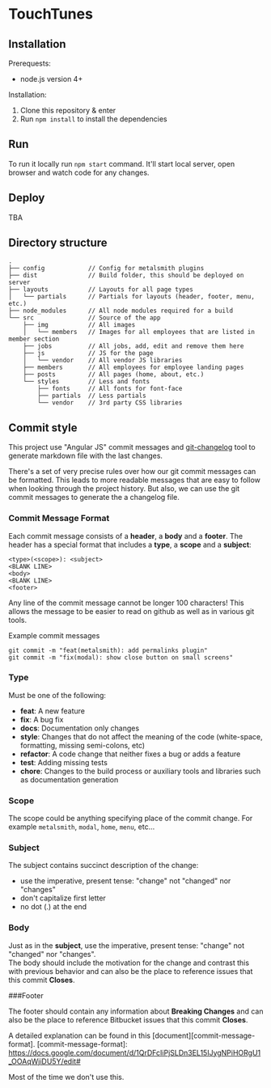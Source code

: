 # TouchTunes

## Installation

Prerequests:
- node.js version 4+

Installation:

1. Clone this repository & enter 
2. Run `npm install` to install the dependencies

## Run

To run it locally run `npm start` command.
It'll start local server, open browser and watch code for any changes.

## Deploy

TBA

## Directory structure

```
.
├── config            // Config for metalsmith plugins
├── dist              // Build folder, this should be deployed on server
├── layouts           // Layouts for all page types
│   └── partials      // Partials for layouts (header, footer, menu, etc.)
├── node_modules      // All node modules required for a build
└── src               // Source of the app
    ├── img           // All images
    │   └── members   // Images for all employees that are listed in member section
    ├── jobs          // All jobs, add, edit and remove them here
    ├── js            // JS for the page
    │   └── vendor    // All vendor JS libraries
    ├── members       // All employees for employee landing pages
    ├── posts         // All pages (home, about, etc.)
    └── styles        // Less and fonts
        ├── fonts     // All fonts for font-face
        ├── partials  // Less partials
        └── vendor    // 3rd party CSS libraries
```

## Commit style

This project use "Angular JS" commit messages and [git-changelog](https://www.npmjs.com/package/git-changelog) tool to generate markdown file with the last changes.

There's a set of very precise rules over how our git commit messages can be formatted. This leads to more readable messages that are easy to follow when looking through the project history. But also, we can use the git commit messages to generate the a changelog file.

### Commit Message Format

Each commit message consists of a **header**, a **body** and a **footer**.  The header has a special
format that includes a **type**, a **scope** and a **subject**:

```
<type>(<scope>): <subject>
<BLANK LINE>
<body>
<BLANK LINE>
<footer>
```

Any line of the commit message cannot be longer 100 characters! This allows the message to be easier to read on github as well as in various git tools.

Example commit messages

```
git commit -m "feat(metalsmith): add permalinks plugin"
git commit -m "fix(modal): show close button on small screens"
```

### Type

Must be one of the following:

* **feat**: A new feature
* **fix**: A bug fix
* **docs**: Documentation only changes
* **style**: Changes that do not affect the meaning of the code (white-space, formatting, missing semi-colons, etc)
* **refactor**: A code change that neither fixes a bug or adds a feature
* **test**: Adding missing tests
* **chore**: Changes to the build process or auxiliary tools and libraries such as documentation generation


### Scope

The scope could be anything specifying place of the commit change. For example `metalsmith`, `modal`, `home`, `menu`, etc...

### Subject

The subject contains succinct description of the change:

* use the imperative, present tense: "change" not "changed" nor "changes"
* don't capitalize first letter
* no dot (.) at the end

### Body

Just as in the **subject**, use the imperative, present tense: "change" not "changed" nor "changes".  
The body should include the motivation for the change and contrast this with previous behavior and can also be the place to reference issues that this commit **Closes**.

###Footer

The footer should contain any information about **Breaking Changes** and can also be the place to reference Bitbucket issues that this commit **Closes**.

A detailed explanation can be found in this [document][commit-message-format].
[commit-message-format]: https://docs.google.com/document/d/1QrDFcIiPjSLDn3EL15IJygNPiHORgU1_OOAqWjiDU5Y/edit#

Most of the time we don't use this.
